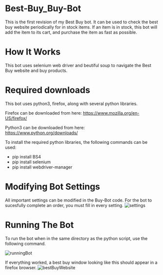 # Best-Buy_Buy-Bot
This is the first revision of my Best Buy bot. It can be used to check the best buy website periodically for in stock items. If an item is in stock, this bot will add the item to its cart, and purchase the item as fast as possible. 
# How It Works
This bot uses selenium web driver and beutiful soup to navigate the Best Buy website and buy products. 

# Required downloads
This bot uses python3, firefox, along with several python libraries.

Firefox can be downloaded from here: https://www.mozilla.org/en-US/firefox/

Python3 can be downloaded from here: https://www.python.org/downloads/


To install the required python libraries, the following commands can be used: 
- pip install BS4
- pip install selenium 
- pip install webdriver-manager


# Modifying Bot Settings
All important settings can be modified in the Buy-Bot code. For the bot to sucesfully complete an order, you must fill in every setting. 
![settings](https://user-images.githubusercontent.com/54713482/143315108-6c368eb7-a8df-4de4-9138-438548922284.PNG)


# Running The Bot
To run the bot when in the same directory as the python script, use the following command.

![runningBot](https://user-images.githubusercontent.com/54713482/143315327-2bcd0b4e-e9d9-4a15-a459-e2ade2504a91.PNG)

If everything worked, a best buy window looking like this should appear in a firefox browser. 
![bestBuyWebsite](https://user-images.githubusercontent.com/54713482/143315542-34bac8b9-e066-429b-88e6-c3c110bcb5f0.PNG)
